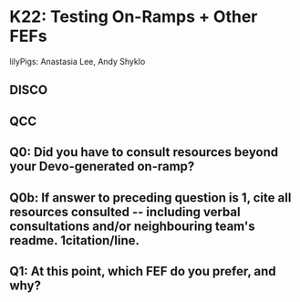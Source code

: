 # K22: Testing On-Ramps + Other FEFs
lilyPigs: Anastasia Lee, Andy Shyklo
## DISCO
## QCC
## Q0: Did you have to consult resources beyond your Devo-generated on-ramp?

## Q0b: If answer to preceding question is 1, cite all resources consulted -- including verbal consultations and/or neighbouring team's readme. 1citation/line.

## Q1: At this point, which FEF do you prefer, and why?